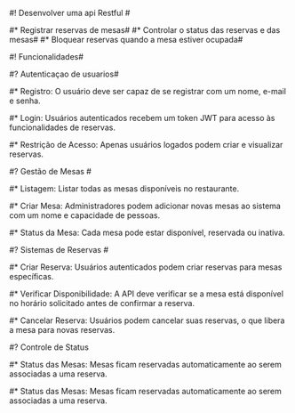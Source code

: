 #! Desenvolver uma api Restful #

#* Registrar reservas de mesas#
#* Controlar o status das reservas e das mesas#
#* Bloquear reservas quando a mesa estiver ocupada#



#! Funcionalidades#


#? Autenticaçao de usuarios#

#* Registro: O usuário deve ser capaz de se registrar com um nome, e-mail e senha.

#* Login: Usuários autenticados recebem um token JWT para acesso às funcionalidades de reservas.

#* Restrição de Acesso: Apenas usuários logados podem criar e visualizar reservas.


#? Gestão de Mesas #

#* Listagem: Listar todas as mesas disponíveis no restaurante.

#* Criar Mesa: Administradores podem adicionar novas mesas ao sistema com um nome e capacidade de pessoas.

#* Status da Mesa: Cada mesa pode estar disponível, reservada ou inativa.


#? Sistemas de Reservas #

#* Criar Reserva: Usuários autenticados podem criar reservas para mesas específicas.

#* Verificar Disponibilidade: A API deve verificar se a mesa está disponível no horário solicitado antes de confirmar a reserva.

#* Cancelar Reserva: Usuários podem cancelar suas reservas, o que libera a mesa para novas reservas.


#? Controle de Status

#* Status das Mesas: Mesas ficam reservadas automaticamente ao serem associadas a uma reserva.

#* Status das Mesas: Mesas ficam reservadas automaticamente ao serem associadas a uma reserva.